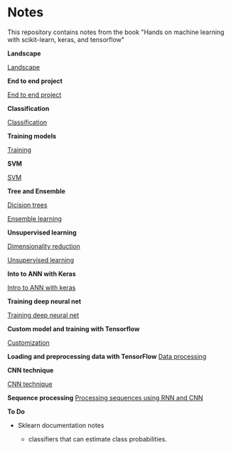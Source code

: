 # Notes 

This repository contains notes from the book "Hands on machine learning with scikit-learn, keras, and tensorflow"

**Landscape**

[Landscape](./chapters/landscape.md)

**End to end project**

[End to end project](./chapters/end-to-end.md)


**Classification**

[Classification](./chapters/classification.md)

**Training models**

[Training](./chapters/training.md)

**SVM**

[SVM](./chapters/svm.md)

**Tree and Ensemble**

[Dicision trees](./chapters/tree.md)

[Ensemble learning](./chapters/ensemble.md)

**Unsupervised learning**

[Dimensionality reduction](./chapters/dimension_reduction.md)

[Unsupervised learning](./chapters/unsupervised.md)

**Into to ANN with Keras**

[Intro to ANN with keras](./chapters/intro_to_ann.md)

**Training deep neural net**

[Training deep neural net](./chapters/training_deep_nn.md)

**Custom model and training with Tensorflow**

[Customization](./chapters/customization.md)

**Loading and preprocessing data with TensorFlow**
[Data processing](./chapters/process_data.md)

**CNN technique**

[CNN technique](./chapters/cnn.md)

**Sequence processing**
[Processing sequences using RNN and CNN](./chapters/sequence.md)

**To Do**

* Sklearn documentation notes
  
  * classifiers that can estimate class probabilities. 